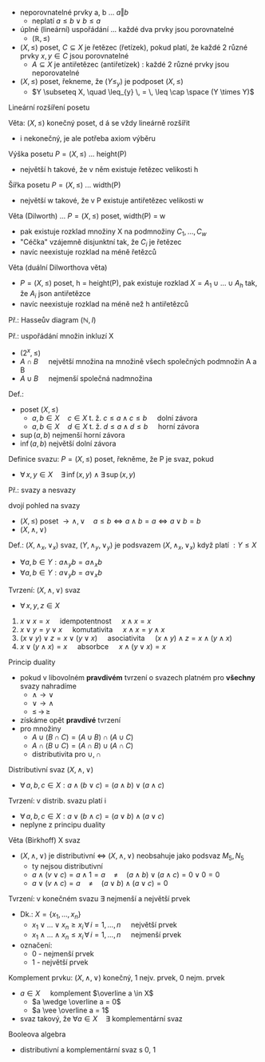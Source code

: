- neporovnatelné prvky a, b ... $a \Vert b$
	- neplatí $a\leq b \vee b\leq a$
- úplné (lineární) uspořádání ... každé dva prvky jsou porovnatelné
	- $(\mathbb{R}, \leq)$
- $(X, \leq)$ poset, $C \subseteq X$ je řetězec (řetízek), pokud platí, že každé 2 různé prvky $x, y \in C$ jsou porovnatelné
	- $A \subseteq X$ je antiřetězec (antiřetízek) : každé 2 různé prvky jsou neporovatelné
- $(X, \leq)$ poset, řekneme, že $(Y \leq_{y})$ je podposet $(X, \leq)$
	- $Y \subseteq X, \quad \leq_{y} \, = \, \leq \cap \space (Y \times Y)$

Lineární rozšíření posetu

Věta: $(X, \leq)$ konečný poset, d á se vždy lineárně rozšířit
- i nekonečný, je ale potřeba axiom výběru

Výška posetu $P = (X, \leq)$ ... height(P)
- největší h takové, že v něm existuje řetězec velikosti h

Šířka posetu $P = (X, \leq)$ ... width(P)
- největší w takové, že v P existuje antiřetězec velikosti w

Věta (Dilworth) ... $P = (X, \leq)$ poset, width(P) = w
- pak existuje rozklad množiny X na podmnožiny $C_{1}, \dots, C_{w}$
- "Céčka" vzájemně disjunktní tak, že $C_i$ je řetězec
- navíc neexistuje rozklad na méně řetězců

Věta (duální Dilworthova věta)
- $P = (X, \leq)$ poset, h = height(P), pak existuje rozklad $X = A_{1} \cup \dots \cup A_{h}$ tak, že $A_i$ json antiřetězce
- navíc neexistuje rozklad na méně než h antiřetězců

Př.: Hasseův diagram $(\mathbb{N}, I)$

Př.: uspořádání množin inkluzí X
- $(2^x, \leq)$
- $A \cap B \quad$ největší množina na množině všech společných podmnožin A a B
- $A \cup B \quad$ nejmenší společná nadmnožina

Def.:
- poset $(X, \leq)$
	- $a, b \in X \quad c \in X$ t. ž. $c \leq a \wedge c \leq b \quad$ dolní závora
	- $a, b \in X \quad d \in X$ t. ž. $d \leq a \wedge d \leq b \quad$ horní závora
- $\sup(a,b)$ nejmenší horní závora
- $\inf(a,b)$ největší dolní závora

Definice svazu: $P = (X, \leq)$ poset, řekněme, že P je svaz, pokud
- $\forall \, x, y \in X \quad \exists \, \inf(x,y) \wedge \exists \, \sup(x, y)$

Př.: svazy a nesvazy

dvojí pohled na svazy
- $(X, \leq)$ poset $\to \wedge, \vee \quad a \leq b \iff a \wedge b = a \iff a \vee b = b$
- $(X, \wedge, \vee)$

Def.: $(X, \wedge_{x}, \vee_{x})$ svaz, $(Y, \wedge_{y}, \vee_{y})$ je podsvazem $(X, \wedge_{x}, \vee_{x})$ když platí $: Y \leq X$
- $\forall a, b \in Y : a \wedge_{y} b = a \wedge_{x} b$
- $\forall a, b \in Y : a \vee_{y} b = a \vee_{x} b$

Tvrzení: $(X, \wedge, \vee)$ svaz
- $\forall \, x, y, z \in X$
1) $x \vee x = x \quad$ idempotentnost $\quad x \wedge x = x$
2) $x \vee y = y \vee x \quad$ komutativita $\quad x \wedge x = y \wedge x$
3) $(x \vee y) \vee z = x \vee (y \vee x) \quad$ asociativita $\quad (x \wedge y) \wedge z = x \wedge (y \wedge x)$
4) $x \vee (y \wedge x) = x \quad$ absorbce $\quad x \wedge (y \vee x) = x$

Princip duality
- pokud v libovolném **pravdivém** tvrzení o svazech platném pro **všechny** svazy nahradíme
	- $\wedge \to \vee$
	- $\vee \to \wedge$
	- $\leq \, \to \, \geq$
- získáme opět **pravdivé** tvrzení
- pro množiny
	- $A \cup (B \cap C) = (A \cup B) \cap (A \cup C)$
	- $A \cap (B \cup C) = (A \cap B) \cup (A \cap C)$
	- distributivita pro $\cup, \cap$

Distributivní svaz $(X, \wedge, \vee)$
- $\forall \, a, b, c \in X : a \wedge (b \vee c) = (a \wedge b) \vee (a \wedge c)$

Tvrzení: v distrib. svazu platí i
- $\forall \, a, b, c \in X : a \vee (b \wedge c) = (a \vee b) \wedge (a \vee c)$
- neplyne z principu duality

Věta (Birkhoff) X svaz
- $(X, \wedge, \vee)$ je distributivní $\iff$ $(X, \wedge, \vee)$ neobsahuje jako podsvaz $M_{5}, N_{5}$
	- ty nejsou distributivní
	- $a \wedge (v \vee c) = a \wedge 1 = a \quad \neq \quad (a \wedge b) \vee (a \wedge c) = 0 \vee 0 = 0$
	- $a \vee (v \wedge c) = a \quad \neq \quad (a \vee b) \wedge (a \vee c) = 0$

Tvrzení: v konečném svazu $\exists$ nejmenší a největší prvek
- Dk.: $X = \{ x_{1}, \dots, x_{n} \}$
	- $x_{1} \vee \dots \vee x_{n} \geq x_{i} \, \forall \, i = 1, \dots, n \quad$ největší prvek
	- $x_{1} \wedge \dots \wedge x_{n} \leq x_{i} \, \forall \, i = 1, \dots, n \quad$ nejmenší prvek
- označení:
	- 0 - nejmenší prvek
	- 1 - největší prvek

Komplement prvku: $(X, \wedge, \vee)$ konečný, 1 nejv. prvek, 0 nejm. prvek
- $a \in X \quad$ komplement $\overline a \in X$
	- $a \wedge \overline a = 0$
	- $a \vee \overline a = 1$
- svaz takový, že $\forall a \in X \quad \exists$ komplementární svaz

Booleova algebra
- distributivní a komplementární svaz s 0, 1